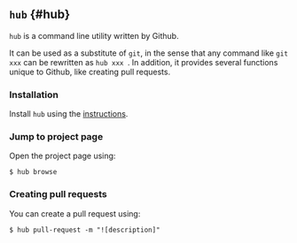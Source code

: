 ## `hub` {#hub}

`hub` is a command line utility written by Github. 

It can be used as a substitute of `git`, in the sense that any command like `git xxx` can be rewritten as `hub xxx
`. In addition, it provides several functions unique to Github, like creating pull requests.

### Installation

Install `hub` using the [instructions](https://hub.github.com/).

### Jump to project page

Open the project page using:

    $ hub browse


### Creating pull requests

You can create a pull request using:

    $ hub pull-request -m "![description]"
